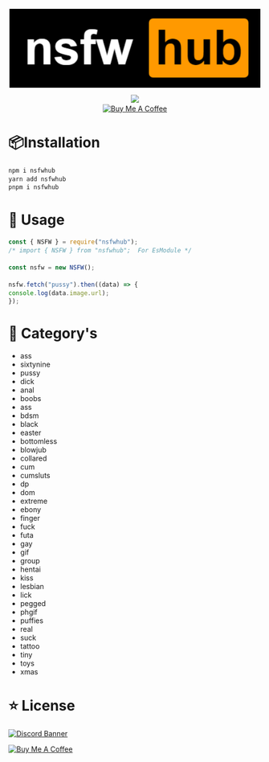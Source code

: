 <p align="center">
<img src="https://raw.githubusercontent.com/Bes-js/nsfwhub/main/nsfwhub-logo-nt.png" width="500px" alt="stats" align="center">
</p>
<p align="center"><a href="https://nodei.co/npm/nsfwhub/"><img src="https://nodei.co/npm/nsfwhub.png"></a>
<br>
<a href="https://www.buymeacoffee.com/beykant" target="_blank"><img src="https://cdn.buymeacoffee.com/buttons/v2/default-yellow.png" width="120px" height="30px" alt="Buy Me A Coffee"></a></p>

#

# 📦Installation

```bash
npm i nsfwhub 
yarn add nsfwhub
pnpm i nsfwhub
```

# 📝 Usage

```js
const { NSFW } = require("nsfwhub");
/* import { NSFW } from "nsfwhub";  For EsModule */

const nsfw = new NSFW();

nsfw.fetch("pussy").then((data) => {
console.log(data.image.url);
});

```

# 🔞 Category's

- ass 
- sixtynine
- pussy
- dick
- anal
- boobs
- ass
- bdsm
- black
- easter
- bottomless
- blowjub
- collared
- cum
- cumsluts
- dp
- dom
- extreme
- ebony 
- finger
- fuck
- futa
- gay
- gif
- group
- hentai
- kiss
- lesbian
- lick
- pegged
- phgif
- puffies
- real
- suck
- tattoo
- tiny
- toys
- xmas

#
# ⭐ License

[![Discord Banner](https://api.weblutions.com/discord/invite/luppux/)](https://discord.gg/luppux)

<a href="https://www.buymeacoffee.com/beykant" target="_blank"><img src="https://cdn.buymeacoffee.com/buttons/v2/default-yellow.png" width="120px" height="30px" alt="Buy Me A Coffee"></a>
